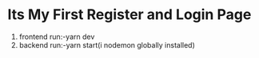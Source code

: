 # Its My First Register and Login Page 

1. frontend  run:-yarn dev
2. backend   run:-yarn start(i nodemon globally installed)